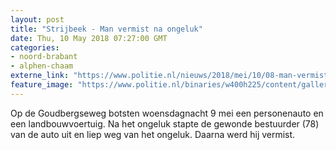 ```yaml
---
layout: post
title: "Strijbeek - Man vermist na ongeluk"
date: Thu, 10 May 2018 07:27:00 GMT
categories: 
- noord-brabant 
- alphen-chaam 
externe_link: "https://www.politie.nl/nieuws/2018/mei/10/08-man-vermist-na-ongeluk.html"
feature_image: "https://www.politie.nl/binaries/w400h225/content/gallery/politie/nieuws/2018/mei/08-zw/09-05-2018-strijbeek-zoektocht-gewonde-man-in-bos.jpg"
---
```


Op de Goudbergseweg botsten woensdagnacht 9 mei een personenauto en een landbouwvoertuig. Na het ongeluk stapte de gewonde bestuurder (78) van de auto uit en liep weg van het ongeluk. Daarna werd hij vermist.
